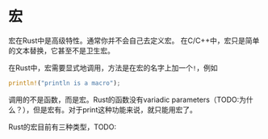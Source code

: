 # 宏

宏在Rust中是高级特性。通常你并不会自己去定义宏。
在C/C++中，宏只是简单的文本替换，它甚至不是卫生宏。

在Rust中，宏需要显式地调用，方法是在宏的名字上加一个`!`，例如

```rust
println!("println is a macro");
```

调用的不是函数，而是宏。Rust的函数没有variadic parameters（TODO:为什么？），但是宏有。对于print这种功能来说，就只能用宏了。

Rust的宏目前有三种类型，TODO:
